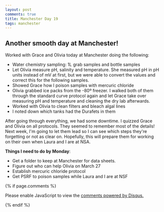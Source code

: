 ```yaml
---
layout: post
comments: true
title: Manchester Day 19
tags: manchester
---
```


## Another smooth day at Manchester!

Worked with Grace and Olivia today at Manchester doing the following:

- Water chemistry sampling: 1L grab samples and bottle samples
 - Let Olivia measure pH, salinity and temperature. She measured pH in pH units instead of mV at first, but we were able to convert the values and correct this for the following samples.
 - Showed Grace how I poison samples with mercuric chloride
- Olivia grabbed ice packs from the -80º freezer. I walked both of them through the standard curve protocol again and let Grace take over measuring pH and temperature and cleaning the dry lab afterwards.
- Worked with Olivia to clean filters and bleach algal lines
- I noted down which tanks had the Durafets in them

After going through everything, we had some downtime. I quizzed Grace and Olivia on all protocols. They seemed to remember most of the details! Next week, I'm going to let them lead so I can see which steps they're forgetting or not as clear on. Hopefully, this will prepare them for working on their own when Laura and I are at NSA.
 
**Things I need to do by Monday**:
- Get a folder to keep at Manchester for data sheets.
- Figure out who can help Olivia on March 27
- Establish mercuric chloride protocol
- Get PSRF to poison samples while Laura and I are at NSF

{% if page.comments %}

<div id="disqus_thread"></div>
<script>

/**
*  RECOMMENDED CONFIGURATION VARIABLES: EDIT AND UNCOMMENT THE SECTION BELOW TO INSERT DYNAMIC VALUES FROM YOUR PLATFORM OR CMS.
*  LEARN WHY DEFINING THESE VARIABLES IS IMPORTANT: https://disqus.com/admin/universalcode/#configuration-variables*/
/*
var disqus_config = function () {
this.page.url = PAGE_URL;  // Replace PAGE_URL with your page's canonical URL variable
this.page.identifier = PAGE_IDENTIFIER; // Replace PAGE_IDENTIFIER with your page's unique identifier variable
};
*/
(function() { // DON'T EDIT BELOW THIS LINE
var d = document, s = d.createElement('script');
s.src = 'https://the-responsible-grad-student.disqus.com/embed.js';
s.setAttribute('data-timestamp', +new Date());
(d.head || d.body).appendChild(s);
})();
</script>
<noscript>Please enable JavaScript to view the <a href="https://disqus.com/?ref_noscript">comments powered by Disqus.</a></noscript>

{% endif %}

<script id="dsq-count-scr" src="//the-responsible-grad-student.disqus.com/count.js" async></script>
